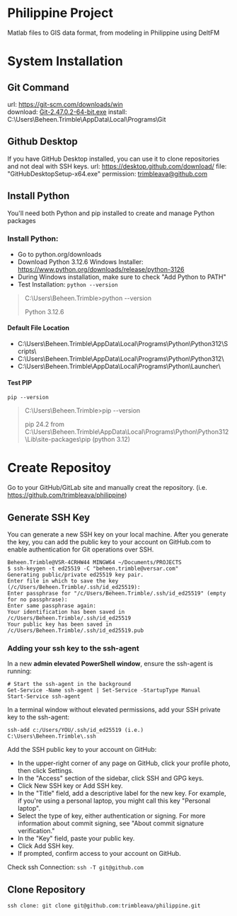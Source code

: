 # Philippine Project
Matlab files to GIS data format, from modeling in Philippine using DeltFM

# System Installation
## Git Command
url: https://git-scm.com/downloads/win  
download: [Git-2.47.0.2-64-bit.exe](https://github.com/git-for-windows/git/releases/download/v2.47.0.windows.2/Git-2.47.0.2-64-bit.exe)
install: C:\Users\Beheen.Trimble\AppData\Local\Programs\Git
## Github Desktop
If you have GitHub Desktop installed, you can use it to clone repositories and not deal with SSH keys.
url: https://desktop.github.com/download/
file: "GitHubDesktopSetup-x64.exe"
permission: trimbleava@github.com
## Install Python
You'll need both Python and pip installed to create and manage Python packages

### Install Python:
- Go to python.org/downloads
- Download Python 3.12.6 Windows Installer: https://www.python.org/downloads/release/python-3126
- During Windows installation, make sure to check "Add Python to PATH"
- Test Installation:
 `python --version`

> C:\Users\Beheen.Trimble>python --version
> 
> Python 3.12.6
 
#### Default File Location
- C:\Users\Beheen.Trimble\AppData\Local\Programs\Python\Python312\Scripts\
- C:\Users\Beheen.Trimble\AppData\Local\Programs\Python\Python312\
- C:\Users\Beheen.Trimble\AppData\Local\Programs\Python\Launcher\
  
#### Test PIP
`pip --version`

> C:\Users\Beheen.Trimble>pip --version
> 
> pip 24.2 from C:\Users\Beheen.Trimble\AppData\Local\Programs\Python\Python312\Lib\site-packages\pip (python 3.12)

# Create Repositoy
Go to your GitHub/GitLab site and manually creat the repository.
(i.e. https://github.com/trimbleava/philippine)

## Generate SSH Key
You can generate a new SSH key on your local machine. After you generate the key, you can add the public key to your account on GitHub.com to enable authentication for Git operations over SSH.
```
Beheen.Trimble@VSR-4CRHW44 MINGW64 ~/Documents/PROJECTS
$ ssh-keygen -t ed25519 -C "beheen.trimble@versar.com"
Generating public/private ed25519 key pair.
Enter file in which to save the key (/c/Users/Beheen.Trimble/.ssh/id_ed25519):
Enter passphrase for "/c/Users/Beheen.Trimble/.ssh/id_ed25519" (empty for no passphrase):
Enter same passphrase again:
Your identification has been saved in /c/Users/Beheen.Trimble/.ssh/id_ed25519
Your public key has been saved in /c/Users/Beheen.Trimble/.ssh/id_ed25519.pub
```
### Adding your ssh key to the ssh-agent
In a new **admin elevated PowerShell window**, ensure the ssh-agent is running:
```
# Start the ssh-agent in the background
Get-Service -Name ssh-agent | Set-Service -StartupType Manual
Start-Service ssh-agent
```
In a terminal window without elevated permissions, add your SSH private key to the ssh-agent:

`ssh-add c:/Users/YOU/.ssh/id_ed25519 (i.e.) C:\Users\Beheen.Trimble\.ssh`

Add the SSH public key to your account on GitHub:
- In the upper-right corner of any page on GitHub, click your profile photo, then click  Settings.
- In the "Access" section of the sidebar, click  SSH and GPG keys.
- Click New SSH key or Add SSH key.
- In the "Title" field, add a descriptive label for the new key. For example, if you're using a personal laptop, you might call this key "Personal laptop".
- Select the type of key, either authentication or signing. For more information about commit signing, see "About commit signature verification."
- In the "Key" field, paste your public key.
- Click Add SSH key.
- If prompted, confirm access to your account on GitHub.

Check ssh Connection:
`ssh -T git@github.com`

## Clone Repository
`ssh clone: git clone git@github.com:trimbleava/philippine.git`

  
